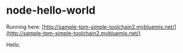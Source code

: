 # node-hello-world

Running here: [http://sample-tpm-simple-toolchain2.mybluemix.net/](http://sample-tpm-simple-toolchain2.mybluemix.net/)

Hello.
